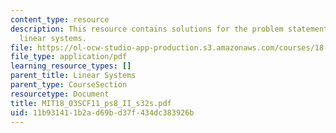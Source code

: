 ```yaml
---
content_type: resource
description: This resource contains solutions for the problem statements related to
  linear systems.
file: https://ol-ocw-studio-app-production.s3.amazonaws.com/courses/18-03sc-differential-equations-fall-2011/11b931411b2ad69bd37f434dc383926b_MIT18_03SCF11_ps8_II_s32s.pdf
file_type: application/pdf
learning_resource_types: []
parent_title: Linear Systems
parent_type: CourseSection
resourcetype: Document
title: MIT18_03SCF11_ps8_II_s32s.pdf
uid: 11b93141-1b2a-d69b-d37f-434dc383926b
---
```


